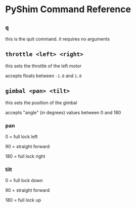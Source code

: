 # PyShim Command Reference

## `q`

this is the quit command.
it requires no arguments

## `throttle <left> <right>`

this sets the throttle of the left motor

accepts floats between `-1.0` and `1.0`

## `gimbal <pan> <tilt>`

this sets the position of the gimbal

accepts "angle" (in degrees) values between 0 and 180

### pan

0 = full lock left

90 = straight forward

180 = full lock right

### tilt

0 = full lock down

90 = straight forward

180 = full lock up
